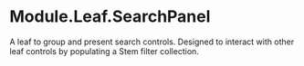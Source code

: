 # Module.Leaf.SearchPanel

A leaf to group and present search controls. Designed to interact with other leaf controls by populating a Stem filter collection.
